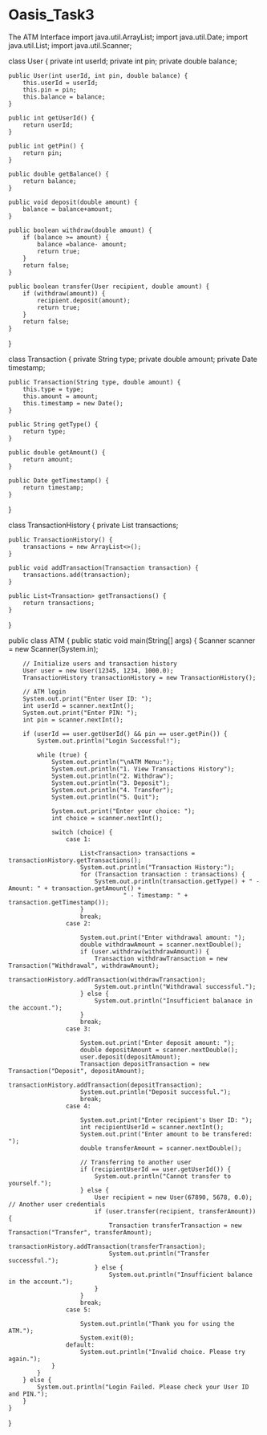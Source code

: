 # Oasis_Task3
The ATM Interface
import java.util.ArrayList;
import java.util.Date;
import java.util.List;
import java.util.Scanner;

class User {
    private int userId;
    private int pin;
    private double balance;

    public User(int userId, int pin, double balance) {
        this.userId = userId;
        this.pin = pin;
        this.balance = balance;
    }

    public int getUserId() {
        return userId;
    }

    public int getPin() {
        return pin;
    }

    public double getBalance() {
        return balance;
    }

    public void deposit(double amount) {
        balance = balance+amount;
    }

    public boolean withdraw(double amount) {
        if (balance >= amount) {
            balance =balance- amount;
            return true;
        }
        return false;
    }

    public boolean transfer(User recipient, double amount) {
        if (withdraw(amount)) {
            recipient.deposit(amount);
            return true;
        }
        return false;
    }
}

class Transaction {
    private String type;
    private double amount;
    private Date timestamp;

    public Transaction(String type, double amount) {
        this.type = type;
        this.amount = amount;
        this.timestamp = new Date();
    }

    public String getType() {
        return type;
    }

    public double getAmount() {
        return amount;
    }

    public Date getTimestamp() {
        return timestamp;
    }
}

class TransactionHistory {
    private List<Transaction> transactions;

    public TransactionHistory() {
        transactions = new ArrayList<>();
    }

    public void addTransaction(Transaction transaction) {
        transactions.add(transaction);
    }

    public List<Transaction> getTransactions() {
        return transactions;
    }
}

public class ATM {
    public static void main(String[] args) {
        Scanner scanner = new Scanner(System.in);

        // Initialize users and transaction history
        User user = new User(12345, 1234, 1000.0);
        TransactionHistory transactionHistory = new TransactionHistory();

        // ATM login
        System.out.print("Enter User ID: ");
        int userId = scanner.nextInt();
        System.out.print("Enter PIN: ");
        int pin = scanner.nextInt();

        if (userId == user.getUserId() && pin == user.getPin()) {
            System.out.println("Login Successful!");

            while (true) {
                System.out.println("\nATM Menu:");
                System.out.println("1. View Transactions History");
                System.out.println("2. Withdraw");
                System.out.println("3. Deposit");
                System.out.println("4. Transfer");
                System.out.println("5. Quit");

                System.out.print("Enter your choice: ");
                int choice = scanner.nextInt();

                switch (choice) {
                    case 1:
                        
                        List<Transaction> transactions = transactionHistory.getTransactions();
                        System.out.println("Transaction History:");
                        for (Transaction transaction : transactions) {
                            System.out.println(transaction.getType() + " - Amount: " + transaction.getAmount() +
                                    " - Timestamp: " + transaction.getTimestamp());
                        }
                        break;
                    case 2:
                        
                        System.out.print("Enter withdrawal amount: ");
                        double withdrawAmount = scanner.nextDouble();
                        if (user.withdraw(withdrawAmount)) {
                            Transaction withdrawTransaction = new Transaction("Withdrawal", withdrawAmount);
                            transactionHistory.addTransaction(withdrawTransaction);
                            System.out.println("Withdrawal successful.");
                        } else {
                            System.out.println("Insufficient balanace in the account.");
                        }
                        break;
                    case 3:
                        
                        System.out.print("Enter deposit amount: ");
                        double depositAmount = scanner.nextDouble();
                        user.deposit(depositAmount);
                        Transaction depositTransaction = new Transaction("Deposit", depositAmount);
                        transactionHistory.addTransaction(depositTransaction);
                        System.out.println("Deposit successful.");
                        break;
                    case 4:
                        
                        System.out.print("Enter recipient's User ID: ");
                        int recipientUserId = scanner.nextInt();
                        System.out.print("Enter amount to be transfered: ");
                        double transferAmount = scanner.nextDouble();

                        // Transferring to another user 
                        if (recipientUserId == user.getUserId()) {
                            System.out.println("Cannot transfer to yourself.");
                        } else {
                            User recipient = new User(67890, 5678, 0.0); // Another user credentials
                            if (user.transfer(recipient, transferAmount)) {
                                Transaction transferTransaction = new Transaction("Transfer", transferAmount);
                                transactionHistory.addTransaction(transferTransaction);
                                System.out.println("Transfer successful.");
                            } else {
                                System.out.println("Insufficient balance in the account.");
                            }
                        }
                        break;
                    case 5:
                        
                        System.out.println("Thank you for using the ATM.");
                        System.exit(0);
                    default:
                        System.out.println("Invalid choice. Please try again.");
                }
            }
        } else {
            System.out.println("Login Failed. Please check your User ID and PIN.");
        }
    }
}
